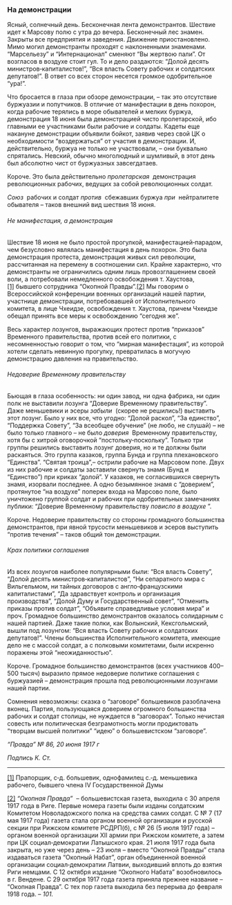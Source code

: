 ### На демонстрации

Ясный, солнечный день. Бесконечная лента демонстрантов. Шествие идет к Марсову полю с утра до вечера. Бесконечный лес знамен. Закрыты все предприятия и заведения. Движение приостановлено. Мимо могил демонстранты проходят с наклоненными знаменами. “Марсельезу” и “Интернационал” сменяют “Вы жертвою пали”. От возгласов в воздухе стоит гул. То и дело раздаются: “Долой десять министров‑капиталистов!”, “Вся власть Совету рабочих и солдатских депутатов!”. В ответ со всех сторон несется громкое одобрительное “ура!”.

Что бросается в глаза при обзоре демонстрации, – так это отсутствие буржуазии и попутчиков. В отличие от манифестации в день похорон, когда рабочие терялись в море обывателей и мелких буржуа, демонстрация 18 июня была демонстрацией чисто пролетарской, ибо главными ее участниками были рабочие и солдаты. Кадеты еще накануне демонстрации объявили бойкот, заявив через свой ЦК о необходимости “воздержаться” от участия в демонстрации. И, действительно, буржуа не только не участвовали, – они буквально спрятались. Невский, обычно многолюдный и шумливый, в этот день был абсолютно чист от буржуазных завсегдатаев.

Короче. Это была действительно _пролетарская_  демонстрация революционных рабочих, ведущих за собой революционных солдат.

_Союз_  рабочих и солдат _против_  сбежавших буржуа _при_  нейтралитете обывателя – таков внешний вид шествия 18 июня.

###### Не манифестация, а демонстрация

Шествие 18 июня не было простой прогулкой, манифестацией‑парадом, чем безусловно являлась манифестация в день похорон. Это была демонстрация протеста, демонстрация живых сил революции, рассчитанная на перемену в соотношении сил. Крайне характерно, что демонстранты не ограничились одним лишь провозглашением своей воли, а потребовали немедленного освобождения т. Хаустова,[[1]](#_ftn1) бывшего сотрудника “Окопной Правды”.[[2]](#_ftn2) Мы говорим о Всероссийской конференции военных организаций нашей партии, участнице демонстрации, потребовавшей от Исполнительного комитета, в лице Чхеидзе, освобождения т. Хаустова, причем Чхеидзе обещал принять все меры к освобождению “сегодня же”.

Весь характер лозунгов, выражающих протест против “приказов” Временного правительства, против всей его политики, с несомненностью говорит о том, что “мирная манифестация”, из которой хотели сделать невинную прогулку, превратилась в могучую демонстрацию давления на правительство.

###### Недоверие Временному правительству

Бьющая в глаза особенность: ни один завод, ни одна фабрика, ни один полк не выставили лозунга “Доверие Временному правительству”. Даже меньшевики и эсеры _забыли_  (скорее не решились!) выставить этот лозунг. Было у них все, что угодно: “Долой раскол”, “За единство”, “Поддержка Совету”, “За всеобщее обучение” (не любо, не слушай) – не было только главного – не было _доверия_  Временному правительству, хотя бы с хитрой оговорочкой “постольку‑поскольку”. Только три группы решились выставить лозунг доверия, но и те должны были раскаяться. Это группа казаков, группа Бунда и группа плехановского “Единства”. “Святая троица”,– острили рабочие на Марсовом попе. Двух из них рабочие и солдаты заставили свернуть знамя (Бунд и “Единство”) при криках “долой”. У казаков, не согласившихся свернуть знамя, изорвали последнее. А одно безымянное знамя с “доверием”, протянутое “на воздухе” поперек входа на Марсово поле, было уничтожено группой солдат и рабочих при одобрительных замечаниях публики: “Доверие Временному правительству _повисло в воздухе_ ”.

Короче. Недоверие правительству со стороны громадного большинства демонстрантов, при явной трусости меньшевиков и эсеров выступить “против течения” – таков общий тон демонстрации.

###### Крах политики соглашения

Из всех лозунгов наиболее популярными были: “Вся власть Совету”, “Долой десять министров‑капиталистов”, “Ни сепаратного мира с Вильгельмом, ни тайных договоров с англо‑французскими капиталистами”, “Да здравствует контроль и организация производства”, “Долой Думу и Государственный совет”, “Отменить приказы против солдат”, “Объявите справедливые условия мира” и проч. Громадное большинство демонстрантов оказалось солидарным с нашей партией. Даже такие полки, как Волынский, Кексгольмский, вышли под лозунгом: “Вся власть Совету рабочих и солдатских депутатов!”. Члены большинства Исполнительного комитета, имеющие дело не с массой солдат, а с полковыми комитетами, были искренно поражены этой “неожиданностью”.

Короче. Громадное большинство демонстрантов (всех участников 400–500 тысяч) выразило прямое недоверие политике соглашения с буржуазией – демонстрация прошла под революционными лозунгами нашей партии.

Сомнения невозможны: сказка о “заговоре” большевиков разоблачена вконец. Партия, пользующаяся доверием огромного большинства рабочих и солдат столицы, не нуждается в “заговорах”. Только нечистая совесть или политическая безграмотность могли продиктовать “творцам высшей политики” “идею” о большевистском “заговоре”.

_“Правда” №_ _86, 20 июня 1917_ _г_

_Подпись К. Ст._

  

---

[[1]](#_ftnref1) Прапорщик, с‑д. большевик, однофамилец с.‑д. меньшевика рабочего, бывшего члена IV Государственной Думы

[[2]](#_ftnref2) _“Окопная Правда”_  – большевистская газета, выходила с 30 апреля 1917 года в Риге. Первые номера газеты были изданы солдатским Комитетом Новоладожского полка на средства самих солдат. С № 7 (17 мая 1917 года) газета стала органом военной организации и русской секции при Рижском комитете РСДРП(б), с № 26 (5 июля 1917 года) – органом военной организации XII армии при Рижском комитете, а затем при ЦК социал‑демократии Латышского края. 21 июля 1917 года была закрыта, но уже через день – 23 июля – вместо “Окопной Правды” стала издаваться газета “Окопный Набат”, орган объединенной военной организации социал‑демократии Латвии, выходивший вплоть до взятия Риги немцами. С 12 октября издание “Окопного Набата” возобновилось в г. Вендене. С 29 октября 1917 года газета приняла прежнее название – “Окопная Правда”. С тех пор газета выходила без перерыва до февраля 1918 года. – _101._